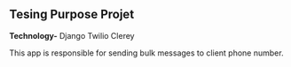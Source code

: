 **Tesing Purpose Projet**
---------------------------------
**Technology-**
Django
Twilio
Clerey

This app is responsible for sending bulk messages to client phone number.
